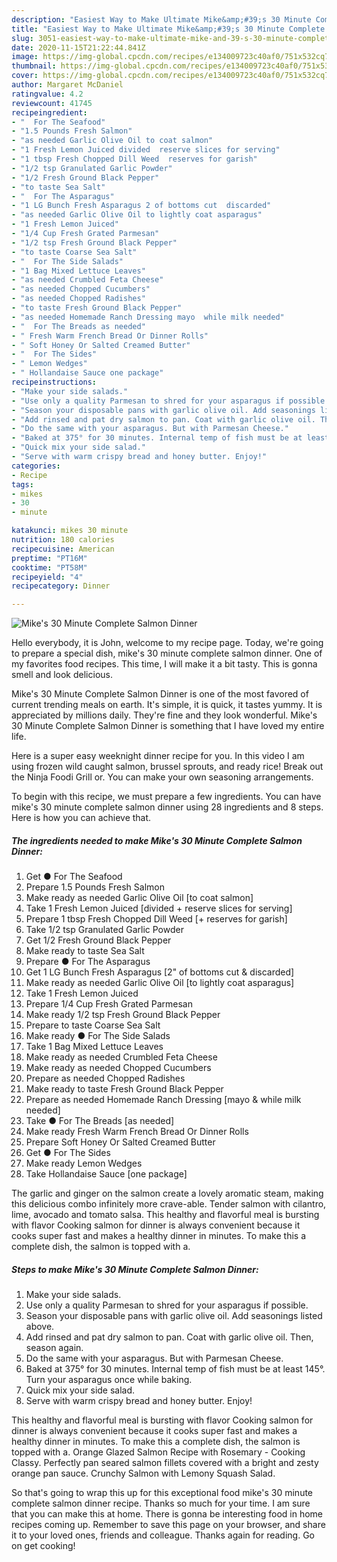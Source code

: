 ```yaml
---
description: "Easiest Way to Make Ultimate Mike&amp;#39;s 30 Minute Complete Salmon Dinner"
title: "Easiest Way to Make Ultimate Mike&amp;#39;s 30 Minute Complete Salmon Dinner"
slug: 3051-easiest-way-to-make-ultimate-mike-and-39-s-30-minute-complete-salmon-dinner
date: 2020-11-15T21:22:44.841Z
image: https://img-global.cpcdn.com/recipes/e134009723c40af0/751x532cq70/mikes-30-minute-complete-salmon-dinner-recipe-main-photo.jpg
thumbnail: https://img-global.cpcdn.com/recipes/e134009723c40af0/751x532cq70/mikes-30-minute-complete-salmon-dinner-recipe-main-photo.jpg
cover: https://img-global.cpcdn.com/recipes/e134009723c40af0/751x532cq70/mikes-30-minute-complete-salmon-dinner-recipe-main-photo.jpg
author: Margaret McDaniel
ratingvalue: 4.2
reviewcount: 41745
recipeingredient:
- "  For The Seafood"
- "1.5 Pounds Fresh Salmon"
- "as needed Garlic Olive Oil to coat salmon"
- "1 Fresh Lemon Juiced divided  reserve slices for serving"
- "1 tbsp Fresh Chopped Dill Weed  reserves for garish"
- "1/2 tsp Granulated Garlic Powder"
- "1/2 Fresh Ground Black Pepper"
- "to taste Sea Salt"
- "  For The Asparagus"
- "1 LG Bunch Fresh Asparagus 2 of bottoms cut  discarded"
- "as needed Garlic Olive Oil to lightly coat asparagus"
- "1 Fresh Lemon Juiced"
- "1/4 Cup Fresh Grated Parmesan"
- "1/2 tsp Fresh Ground Black Pepper"
- "to taste Coarse Sea Salt"
- "  For The Side Salads"
- "1 Bag Mixed Lettuce Leaves"
- "as needed Crumbled Feta Cheese"
- "as needed Chopped Cucumbers"
- "as needed Chopped Radishes"
- "to taste Fresh Ground Black Pepper"
- "as needed Homemade Ranch Dressing mayo  while milk needed"
- "  For The Breads as needed"
- " Fresh Warm French Bread Or Dinner Rolls"
- " Soft Honey Or Salted Creamed Butter"
- "  For The Sides"
- " Lemon Wedges"
- " Hollandaise Sauce one package"
recipeinstructions:
- "Make your side salads."
- "Use only a quality Parmesan to shred for your asparagus if possible."
- "Season your disposable pans with garlic olive oil. Add seasonings listed above."
- "Add rinsed and pat dry salmon to pan. Coat with garlic olive oil. Then, season again."
- "Do the same with your asparagus. But with Parmesan Cheese."
- "Baked at 375° for 30 minutes. Internal temp of fish must be at least 145°. Turn your asparagus once while baking."
- "Quick mix your side salad."
- "Serve with warm crispy bread and honey butter. Enjoy!"
categories:
- Recipe
tags:
- mikes
- 30
- minute

katakunci: mikes 30 minute 
nutrition: 180 calories
recipecuisine: American
preptime: "PT16M"
cooktime: "PT58M"
recipeyield: "4"
recipecategory: Dinner

---
```



![Mike&#39;s 30 Minute Complete Salmon Dinner](https://img-global.cpcdn.com/recipes/e134009723c40af0/751x532cq70/mikes-30-minute-complete-salmon-dinner-recipe-main-photo.jpg)

Hello everybody, it is John, welcome to my recipe page. Today, we're going to prepare a special dish, mike&#39;s 30 minute complete salmon dinner. One of my favorites food recipes. This time, I will make it a bit tasty. This is gonna smell and look delicious.

Mike&#39;s 30 Minute Complete Salmon Dinner is one of the most favored of current trending meals on earth. It's simple, it is quick, it tastes yummy. It is appreciated by millions daily. They're fine and they look wonderful. Mike&#39;s 30 Minute Complete Salmon Dinner is something that I have loved my entire life.

Here is a super easy weeknight dinner recipe for you. In this video I am using frozen wild caught salmon, brussel sprouts, and ready rice! Break out the Ninja Foodi Grill or. You can make your own seasoning arrangements.


To begin with this recipe, we must prepare a few ingredients. You can have mike&#39;s 30 minute complete salmon dinner using 28 ingredients and 8 steps. Here is how you can achieve that.

<!--inarticleads1-->

##### The ingredients needed to make Mike&#39;s 30 Minute Complete Salmon Dinner:

1. Get  ● For The Seafood
1. Prepare 1.5 Pounds Fresh Salmon
1. Make ready as needed Garlic Olive Oil [to coat salmon]
1. Take 1 Fresh Lemon Juiced [divided + reserve slices for serving]
1. Prepare 1 tbsp Fresh Chopped Dill Weed [+ reserves for garish]
1. Take 1/2 tsp Granulated Garlic Powder
1. Get 1/2 Fresh Ground Black Pepper
1. Make ready to taste Sea Salt
1. Prepare  ● For The Asparagus
1. Get 1 LG Bunch Fresh Asparagus [2&#34; of bottoms cut &amp; discarded]
1. Make ready as needed Garlic Olive Oil [to lightly coat asparagus]
1. Take 1 Fresh Lemon Juiced
1. Prepare 1/4 Cup Fresh Grated Parmesan
1. Make ready 1/2 tsp Fresh Ground Black Pepper
1. Prepare to taste Coarse Sea Salt
1. Make ready  ● For The Side Salads
1. Take 1 Bag Mixed Lettuce Leaves
1. Make ready as needed Crumbled Feta Cheese
1. Make ready as needed Chopped Cucumbers
1. Prepare as needed Chopped Radishes
1. Make ready to taste Fresh Ground Black Pepper
1. Prepare as needed Homemade Ranch Dressing [mayo &amp; while milk needed]
1. Take  ● For The Breads [as needed]
1. Make ready  Fresh Warm French Bread Or Dinner Rolls
1. Prepare  Soft Honey Or Salted Creamed Butter
1. Get  ● For The Sides
1. Make ready  Lemon Wedges
1. Take  Hollandaise Sauce [one package]


The garlic and ginger on the salmon create a lovely aromatic steam, making this delicious combo infinitely more crave-able. Tender salmon with cilantro, lime, avocado and tomato salsa. This healthy and flavorful meal is bursting with flavor Cooking salmon for dinner is always convenient because it cooks super fast and makes a healthy dinner in minutes. To make this a complete dish, the salmon is topped with a. 

<!--inarticleads2-->

##### Steps to make Mike&#39;s 30 Minute Complete Salmon Dinner:

1. Make your side salads.
1. Use only a quality Parmesan to shred for your asparagus if possible.
1. Season your disposable pans with garlic olive oil. Add seasonings listed above.
1. Add rinsed and pat dry salmon to pan. Coat with garlic olive oil. Then, season again.
1. Do the same with your asparagus. But with Parmesan Cheese.
1. Baked at 375° for 30 minutes. Internal temp of fish must be at least 145°. Turn your asparagus once while baking.
1. Quick mix your side salad.
1. Serve with warm crispy bread and honey butter. Enjoy!


This healthy and flavorful meal is bursting with flavor Cooking salmon for dinner is always convenient because it cooks super fast and makes a healthy dinner in minutes. To make this a complete dish, the salmon is topped with a. Orange Glazed Salmon Recipe with Rosemary - Cooking Classy. Perfectly pan seared salmon fillets covered with a bright and zesty orange pan sauce. Crunchy Salmon with Lemony Squash Salad. 

So that's going to wrap this up for this exceptional food mike&#39;s 30 minute complete salmon dinner recipe. Thanks so much for your time. I am sure that you can make this at home. There is gonna be interesting food in home recipes coming up. Remember to save this page on your browser, and share it to your loved ones, friends and colleague. Thanks again for reading. Go on get cooking!
